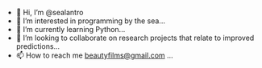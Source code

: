- 👋 Hi, I’m @sealantro
- 👀 I’m interested in programming by the sea...
- 🌱 I’m currently learning Python...
- 💞️ I’m looking to collaborate on research projects that relate to improved predictions...
- 📫 How to reach me beautyfilms@gmail.com ...

<!---
sealantro/sealantro is a ✨ special ✨ repository because its `README.md` (this file) appears on your GitHub profile.
You can click the Preview link to take a look at your changes.
--->
